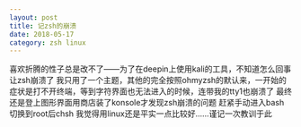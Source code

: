 ```yaml
---
layout: post
title: 记zsh的崩溃
date: 2018-05-17
category: zsh linux
---
```


喜欢折腾的性子总是改不了——为了在deepin上使用kali的工具，不知道怎么回事让zsh崩溃了
我只用了一个主题，其他的完全按照ohmyzsh的默认来，一开始的症状是打不开终端，等到字符界面也无法进入的时候，连带我的tty1也崩溃了
最终还是登上图形界面用商店装了konsole才发现zsh崩溃的问题 赶紧手动进入bash 切换到root后chsh
我觉得用linux还是平实一点比较好……谨记一次教训于此
